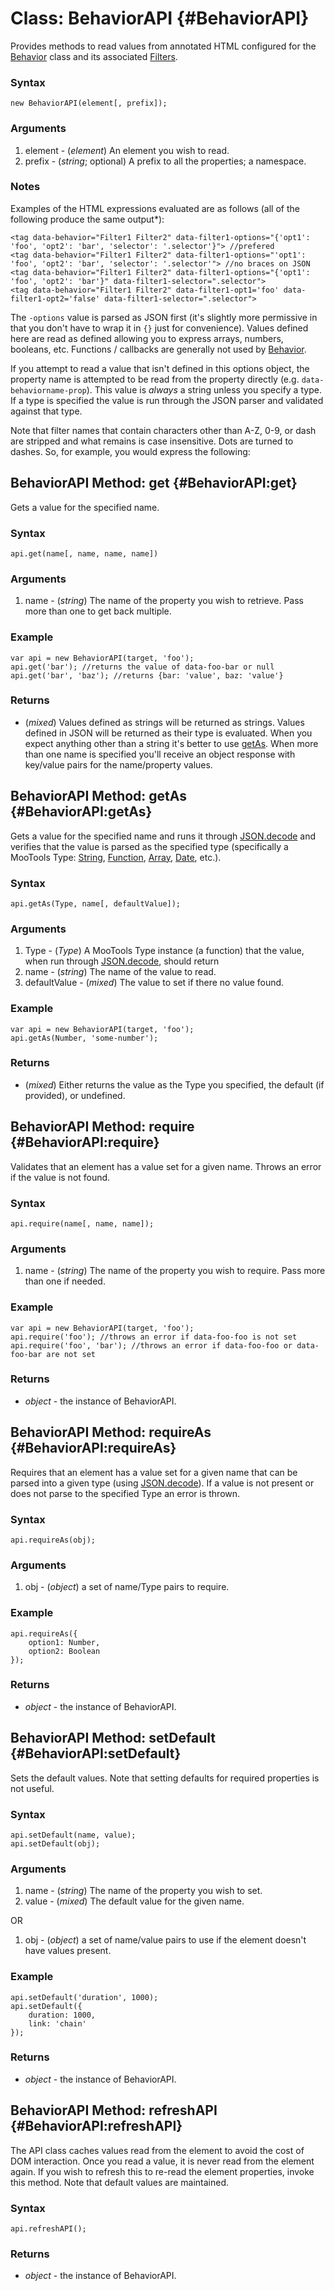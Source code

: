 Class: BehaviorAPI {#BehaviorAPI}
==========================

Provides methods to read values from annotated HTML configured for the [Behavior][] class and its associated [Filters](Behavior.md#Behavior.Filter).

### Syntax

	new BehaviorAPI(element[, prefix]);

### Arguments

1. element - (*element*) An element you wish to read.
2. prefix - (*string*; optional) A prefix to all the properties; a namespace.

### Notes

Examples of the HTML expressions evaluated are as follows (all of the following produce the same output*):

	<tag data-behavior="Filter1 Filter2" data-filter1-options="{'opt1': 'foo', 'opt2': 'bar', 'selector': '.selector'}"> //prefered
	<tag data-behavior="Filter1 Filter2" data-filter1-options="'opt1': 'foo', 'opt2': 'bar', 'selector': '.selector'"> //no braces on JSON
	<tag data-behavior="Filter1 Filter2" data-filter1-options="{'opt1': 'foo', 'opt2': 'bar'}" data-filter1-selector=".selector">
	<tag data-behavior="Filter1 Filter2" data-filter1-opt1='foo' data-filter1-opt2='false' data-filter1-selector=".selector">

The `-options` value is parsed as JSON first (it's slightly more permissive in that you don't have to wrap it in `{}` just for convenience). Values defined here are read as defined allowing you to express arrays, numbers, booleans, etc. Functions / callbacks are generally not used by [Behavior][].

If you attempt to read a value that isn't defined in this options object, the property name is attempted to be read from the property directly (e.g. `data-behaviorname-prop`). This value is *always* a string unless you specify a type. If a type is specified the value is run through the JSON parser and validated against that type.

Note that filter names that contain characters other than A-Z, 0-9, or dash are stripped and what remains is case insensitive. Dots are turned to dashes. So, for example, you would express the following:

  <tag data-behavior="Foo.Bar" data-foo-bar-options="...">

BehaviorAPI Method: get {#BehaviorAPI:get}
------------------------------------------

Gets a value for the specified name.

### Syntax

	api.get(name[, name, name, name])

### Arguments

1. name - (*string*) The name of the property you wish to retrieve. Pass more than one to get back multiple.

### Example

	var api = new BehaviorAPI(target, 'foo');
	api.get('bar'); //returns the value of data-foo-bar or null
	api.get('bar', 'baz'); //returns {bar: 'value', baz: 'value'}

### Returns

* (*mixed*) Values defined as strings will be returned as strings. Values defined in JSON will be returned as their
  type is evaluated. When you expect anything other than a string it's better to use [getAs](#BehaviorAPI:getAs).
  When more than one name is specified you'll receive an object response with key/value pairs for the name/property values.

BehaviorAPI Method: getAs {#BehaviorAPI:getAs}
------------------------------------------

Gets a value for the specified name and runs it through [JSON.decode][] and verifies that the value is parsed as the specified type (specifically a MooTools Type: [String](http://mootools.net/docs/core/Types/String), [Function](http://mootools.net/docs/core/Types/Function), [Array](http://mootools.net/docs/core/Types/Array), [Date](http://mootools.net/docs/more/Types/Date), etc.).

### Syntax

	api.getAs(Type, name[, defaultValue]);

### Arguments

1. Type - (*Type*) A MooTools Type instance (a function) that the value, when run through [JSON.decode][], should return
2. name - (*string*) The name of the value to read.
3. defaultValue - (*mixed*) The value to set if there no value found.

### Example

	var api = new BehaviorAPI(target, 'foo');
	api.getAs(Number, 'some-number');

### Returns

* (*mixed*) Either returns the value as the Type you specified, the default (if provided), or undefined.

BehaviorAPI Method: require {#BehaviorAPI:require}
------------------------------------------

Validates that an element has a value set for a given name. Throws an error if the value is not found.

### Syntax

	api.require(name[, name, name]);

### Arguments

1. name - (*string*) The name of the property you wish to require. Pass more than one if needed.

### Example

	var api = new BehaviorAPI(target, 'foo');
	api.require('foo'); //throws an error if data-foo-foo is not set
	api.require('foo', 'bar'); //throws an error if data-foo-foo or data-foo-bar are not set

### Returns

* *object* - the instance of BehaviorAPI.

BehaviorAPI Method: requireAs {#BehaviorAPI:requireAs}
------------------------------------------

Requires that an element has a value set for a given name that can be parsed into a given type (using [JSON.decode][]). If a value is not present or does not parse to the specified Type an error is thrown.

### Syntax

	api.requireAs(obj);

### Arguments

1. obj - (*object*) a set of name/Type pairs to require.

### Example

	api.requireAs({
		option1: Number,
		option2: Boolean
	});

### Returns

* *object* - the instance of BehaviorAPI.

BehaviorAPI Method: setDefault {#BehaviorAPI:setDefault}
------------------------------------------

Sets the default values. Note that setting defaults for required properties is not useful.

### Syntax

	api.setDefault(name, value);
	api.setDefault(obj);

### Arguments

1. name - (*string*) The name of the property you wish to set.
2. value - (*mixed*) The default value for the given name.

OR

1. obj - (*object*) a set of name/value pairs to use if the element doesn't have values present.

### Example

	api.setDefault('duration', 1000);
	api.setDefault({
		duration: 1000,
		link: 'chain'
	});

### Returns

* *object* - the instance of BehaviorAPI.

BehaviorAPI Method: refreshAPI {#BehaviorAPI:refreshAPI}
------------------------------------------

The API class caches values read from the element to avoid the cost of DOM interaction. Once you read a value, it is never read from the element again. If you wish to refresh this to re-read the element properties, invoke this method. Note that default values are maintained.

### Syntax

	api.refreshAPI();

### Returns

* *object* - the instance of BehaviorAPI.

[Behavior]: Behavior.md
[JSON.decode]: http://mootools.net/docs/core/Utilities/JSON#JSON:decode